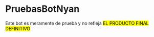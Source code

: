 # PruebasBotNyan

Este bot es meramente de prueba y no refleja <mark>EL PRODUCTO FINAL DEFINITIVO</mark>



